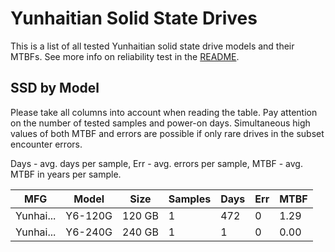 Yunhaitian Solid State Drives
=============================

This is a list of all tested Yunhaitian solid state drive models and their MTBFs. See
more info on reliability test in the [README](https://github.com/linuxhw/SMART).

SSD by Model
------------

Please take all columns into account when reading the table. Pay attention on the
number of tested samples and power-on days. Simultaneous high values of both MTBF
and errors are possible if only rare drives in the subset encounter errors.

Days - avg. days per sample,
Err  - avg. errors per sample,
MTBF - avg. MTBF in years per sample.

| MFG       | Model              | Size   | Samples | Days  | Err   | MTBF |
|-----------|--------------------|--------|---------|-------|-------|------|
| Yunhai... | Y6-120G            | 120 GB | 1       | 472   | 0     | 1.29   |
| Yunhai... | Y6-240G            | 240 GB | 1       | 1     | 0     | 0.00   |

